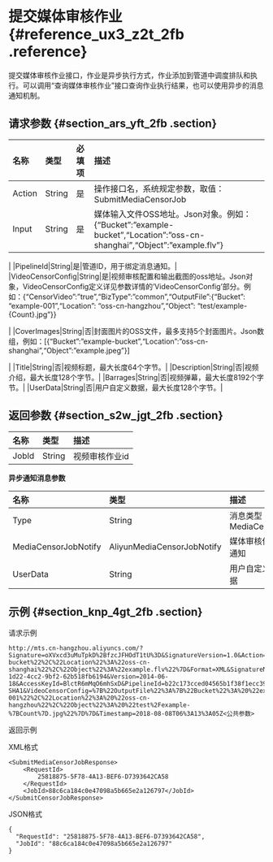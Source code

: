 # 提交媒体审核作业 {#reference_ux3_z2t_2fb .reference}

提交媒体审核作业接口，作业是异步执行方式，作业添加到管道中调度排队和执行。可以调用“查询媒体审核作业”接口查询作业执行结果，也可以使用异步的消息通知机制。

## 请求参数 {#section_ars_yft_2fb .section}

|名称|类型|必填项|描述|
|:-|:-|:--|:-|
|Action|String|是|操作接口名，系统规定参数，取值：SubmitMediaCensorJob|
|Input|String|是|媒体输入文件OSS地址。Json对象。例如：\{“Bucket”:”example-bucket”,“Location”:”oss-cn-shanghai”,“Object”:”example.flv”\}

|
|PipelineId|String|是|管道ID，用于绑定消息通知。|
|VideoCensorConfig|String|是|视频审核配置和输出截图的oss地址。Json对象，VideoCensorConfig定义详见参数详情的’VideoCensorConfig’部分。例如：\{“CensorVideo”:”true”,“BizType”:”common”,“OutputFile”:\{“Bucket”: “example-001”,“Location”: “oss-cn-hangzhou”,“Object”: “test/example-\{Count\}.jpg”\}\}

|
|CoverImages|String|否|封面图片的OSS文件，最多支持5个封面图片。Json数组，例如：\[\{“Bucket”:”example-bucket”,“Location”:”oss-cn-shanghai”,“Object”:”example.jpeg”\}\]

|
|Title|String|否|视频标题，最大长度64个字节。|
|Description|String|否|视频介绍，最大长度128个字节。|
|Barrages|String|否|视频弹幕，最大长度8192个字节。|
|UserData|String|否|用户自定义数据，最大长度128个字节。|

## 返回参数 {#section_s2w_jgt_2fb .section}

|名称|类型|描述|
|:-|:-|:-|
|JobId|String|视频审核作业id|

**异步通知消息参数**

|名称|类型|描述|
|:-|:-|:-|
|Type|String|消息类型：MediaCensor|
|MediaCensorJobNotify|AliyunMediaCensorJobNotify|媒体审核作业通知|
|UserData|String|用户自定义数据|

## 示例 {#section_knp_4gt_2fb .section}

请求示例

```
http://mts.cn-hangzhou.aliyuncs.com/?Signature=oXVxcd3uMuTpkD%2BfzcJFHOdT1tU%3D&SignatureVersion=1.0&Action=SubmitMediaCensorJob&Input=%7B%22Bucket%22%3A%22example-bucket%22%2C%22Location%22%3A%22oss-cn-shanghai%22%2C%22Object%22%3A%22example.flv%22%7D&Format=XML&SignatureNonce=fbda715e-1d22-4cc2-9bf2-62b518fb6194&Version=2014-06-18&AccessKeyId=BlctR6mMqO6mhSxD&PipelineId=b22c173cced04565b1f38f1ecc39e14e&SignatureMethod=HMAC-SHA1&VideoCensorConfig=%7B%22OutputFile%22%3A%7B%22Bucket%22%3A%20%22example-001%22%2C%22Location%22%3A%20%22oss-cn-hangzhou%22%2C%22Object%22%3A%20%22test%2Fexample-%7BCount%7D.jpg%22%7D%7D&Timestamp=2018-08-08T06%3A13%3A05Z<公共参数>
```

返回示例

XML格式

```
<SubmitMediaCensorJobResponse>
    <RequestId>
        25818875-5F78-4A13-BEF6-D7393642CA58
    </RequestId>
    <JobId>88c6ca184c0e47098a5b665e2a126797</JobId>
</SubmitCensorJobResponse>
```

JSON格式

```
{
  "RequestId": "25818875-5F78-4A13-BEF6-D7393642CA58",
  "JobId": "88c6ca184c0e47098a5b665e2a126797"
}
```

